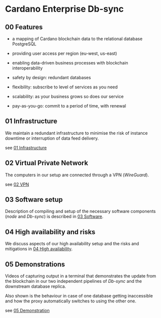 # Cardano Enterprise Db-sync

## 00 Features

* a mapping of Cardano blockchain data to the relational database PostgreSQL

* providing user access per region (eu-west, us-east)

* enabling data-driven business processes with blockchain interoperability

* safety by design: redundant databases

* flexibility: subscribe to level of services as you need

* scalability: as your business grows so does our service

* pay-as-you-go: commit to a period of time, with renewal


## 01 Infrastructure

We maintain a redundant infrastructure to minimise the risk of instance downtime or interruption of data feed delivery.

see [01 Infrastructure](01_Infrastructure.md)


## 02 Virtual Private Network

The computers in our setup are connected through a VPN (_WireGuard_).

see [02 VPN](02_VPN.md)


## 03 Software setup

Description of compiling and setup of the necessary software components (_node_ and _Db-sync_) is described in [03 Software](03_Software.md).


## 04 High availability and risks

We discuss aspects of our high availability setup and the risks and mitigations in [04 High availability](04_High_availability.md).


## 05 Demonstrations

Videos of capturing output in a terminal that demonstrates the update from the blockchain in our two independent pipelines of _Db-sync_ and the downstream database replica.

Also shown is the behaviour in case of one database getting inaccessible and how the proxy automatically switches to using the other one.

see [05 Demonstration](05_Demonstration_M1.md)
